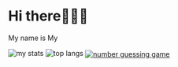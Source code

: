 # Hi there👋👋👋
My name is My

<img alt = "my stats" src = "https://github-readme-stats.vercel.app/api?username=mynvb0404&hide=issues,prs,contribs&show_icons=true&theme=holi"/>

<img alt = "top langs" src = "https://github-readme-stats.vercel.app/api/top-langs/?username=mynvb0404&layout=compact"/>

<a href = "https://github.com/mynvb0404/Number-Guessing-Game/">
<img alt = "number guessing game" align = "center" src="https://github-readme-stats.anuraghazra1.vercel.app/api/pin/?username=mynvb0404&repo=Number-Guessing-Game&theme=merko&show_owner=mynvb0404" />
</a>
